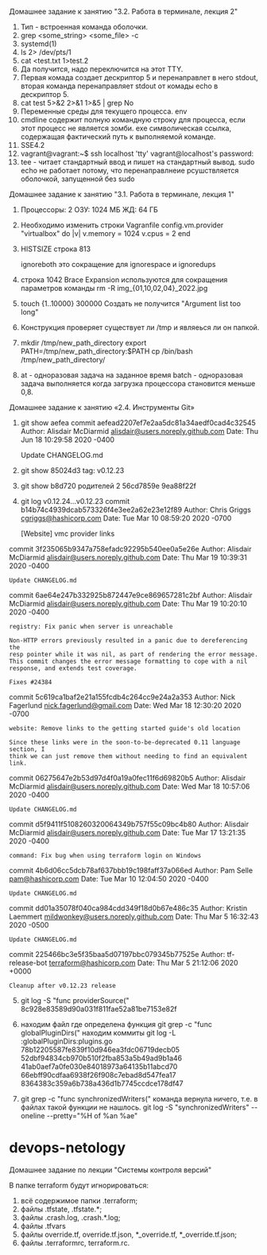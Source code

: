 Домашнее задание к занятию "3.2. Работа в терминале, лекция 2"
1. Тип - встроенная команда оболочки.
2. grep <some_string> <some_file> -c
3. systemd(1)
4. ls 2> /dev/pts/1
5. cat <test.txt 1>test.2
6. Да получится, надо переключится на этот TTY.
7. Первая комада создает дескриптор 5 и перенаправлет в него stdout, вторая команда перенаправляет stdout от комады echo в дескриптор 5.
8. cat test 5>&2 2>&1 1>&5 | grep No
9. Переменные среды для текущего процесса.
   env
10. cmdline содержит полную командную строку для процесса, если этот процесс не является зомби.
    exe символическая ссылка, содержащая фактический путь к выполняемой команде.
11. SSE4.2
12. vagrant@vagrant:~$ ssh localhost 'tty'
    vagrant@localhost's password:
13. tee - читает стандартный ввод и пишет на стандартный вывод.
    sudo echo не работает потому, что перенаправлнеие рсушствляется оболочкой, запущенной без sudo	


Домашнее задание к занятию "3.1. Работа в терминале, лекция 1"

1. Процессоры: 2
   ОЗУ: 1024 МБ
   ЖД: 64 ГБ

2. Необходимо изменить строки Vagranfile
config.vm.provider "virtualbox" do |v|
  v.memory = 1024
  v.cpus = 2
end

3. HISTSIZE
   строка 813 
   
   ignoreboth это сокращение для ignorespace и ignoredups
   
4. строка 1042 Brace Expansion
   используются для сокращения параметров команды
   rm -R img_{01,10,02,04}_2022.jpg

5. touch {1..10000}
   300000 Создать не получится "Argument list too long"  

6. Конструкция проверяет существует ли /tmp и являеься ли он папкой.

7. mkdir /tmp/new_path_directory
   export PATH=/tmp/new_path_directory:$PATH
   cp /bin/bash /tmp/new_path_directory/
   
8. at - одноразовая задача на заданное время
   batch - одноразовая задача выполняется когда загрузка процессора становится меньше 0,8.



Домашнее задание к занятию «2.4. Инструменты Git»

1. git show aefea
commit aefead2207ef7e2aa5dc81a34aedf0cad4c32545
Author: Alisdair McDiarmid <alisdair@users.noreply.github.com>
Date:   Thu Jun 18 10:29:58 2020 -0400

    Update CHANGELOG.md

2. git show 85024d3
tag: v0.12.23

3. git show b8d720
родителей 2
56cd7859e 9ea88f22f

4. git log v0.12.24...v0.12.23
commit b14b74c4939dcab573326f4e3ee2a62e23e12f89
Author: Chris Griggs <cgriggs@hashicorp.com>
Date:   Tue Mar 10 08:59:20 2020 -0700

    [Website] vmc provider links

commit 3f235065b9347a758efadc92295b540ee0a5e26e
Author: Alisdair McDiarmid <alisdair@users.noreply.github.com>
Date:   Thu Mar 19 10:39:31 2020 -0400

    Update CHANGELOG.md

commit 6ae64e247b332925b872447e9ce869657281c2bf
Author: Alisdair McDiarmid <alisdair@users.noreply.github.com>
Date:   Thu Mar 19 10:20:10 2020 -0400

    registry: Fix panic when server is unreachable

    Non-HTTP errors previously resulted in a panic due to dereferencing the
    resp pointer while it was nil, as part of rendering the error message.
    This commit changes the error message formatting to cope with a nil
    response, and extends test coverage.

    Fixes #24384

commit 5c619ca1baf2e21a155fcdb4c264cc9e24a2a353
Author: Nick Fagerlund <nick.fagerlund@gmail.com>
Date:   Wed Mar 18 12:30:20 2020 -0700

    website: Remove links to the getting started guide's old location

    Since these links were in the soon-to-be-deprecated 0.11 language section, I
    think we can just remove them without needing to find an equivalent link.

commit 06275647e2b53d97d4f0a19a0fec11f6d69820b5
Author: Alisdair McDiarmid <alisdair@users.noreply.github.com>
Date:   Wed Mar 18 10:57:06 2020 -0400

    Update CHANGELOG.md

commit d5f9411f5108260320064349b757f55c09bc4b80
Author: Alisdair McDiarmid <alisdair@users.noreply.github.com>
Date:   Tue Mar 17 13:21:35 2020 -0400

    command: Fix bug when using terraform login on Windows

commit 4b6d06cc5dcb78af637bbb19c198faff37a066ed
Author: Pam Selle <pam@hashicorp.com>
Date:   Tue Mar 10 12:04:50 2020 -0400

    Update CHANGELOG.md

commit dd01a35078f040ca984cdd349f18d0b67e486c35
Author: Kristin Laemmert <mildwonkey@users.noreply.github.com>
Date:   Thu Mar 5 16:32:43 2020 -0500

    Update CHANGELOG.md

commit 225466bc3e5f35baa5d07197bbc079345b77525e
Author: tf-release-bot <terraform@hashicorp.com>
Date:   Thu Mar 5 21:12:06 2020 +0000

    Cleanup after v0.12.23 release
	
5. git log -S "func providerSource("
8c928e83589d90a031f811fae52a81be7153e82f	

6. находим файл где определена функция git grep -c "func globalPluginDirs("
   находим коммиты git log -L :globalPluginDirs:plugins.go
   78b12205587fe839f10d946ea3fdc06719decb05
   52dbf94834cb970b510f2fba853a5b49ad9b1a46
   41ab0aef7a0fe030e84018973a64135b11abcd70
   66ebff90cdfaa6938f26f908c7ebad8d547fea17
   8364383c359a6b738a436d1b7745ccdce178df47
   
7. git grep -c "func synchronizedWriters("
   команда вернула ничего, т.е. в файлах такой функции не нашлось.
  git log -S "synchronizedWriters" --oneline --pretty="%H of %an %ae" 

# devops-netology
Домашнее задание по лекции "Системы контроля версий"

В папке terraform будут игнорироваться:
1) всё содержимое папки .terraform;
2) файлы .tfstate, .tfstate.*;
3) файлы .crash.log, .crash.*.log;
4) файлы .tfvars
5) файлы override.tf, override.tf.json, *_override.tf, *_override.tf.json;
6) файлы .terraformrc, terraform.rc.